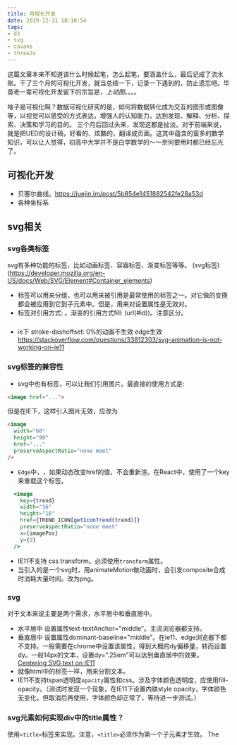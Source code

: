 ```yaml
---
title: 可视化开发
date: 2019-12-31 18:10:54
tags: 
- d3
- svg
- cavans
- threeJs
---
```

这篇文章本来不知道该什么时候起笔，怎么起笔，要涵盖什么，最后记成了流水账。干了三个月的可视化开发，就当总结一下，记录一下遇到的，防止遗忘吧。毕竟老一辈可视化开发留下的宗旨是，*上动图*。。。。
<!--more-->

啥子是可视化啊？数据可视化研究的是，如何将数据转化成为交互的图形或图像等，以视觉可以感受的方式表达，增强人的认知能力，达到发现、解释、分析、探索、决策和学习的目的。
三个月后回过头来，发现这都是扯淡。对于前端来说，就是把UED的设计稿，好看的、炫酷的，翻译成页面。这其中蕴含的蛮多的数学知识，可以让人觉得，初高中大学并不是白学数学的～～奈何要用时都已经忘光了。
## 可视化开发

* 贝塞尔曲线。https://juejin.im/post/5b854e1451882542fe28a53d
* 各种坐标系
## svg相关
### svg各类标签
svg有多种功能的标签，比如动画标签、容器标签、渐变标签等等。
(svg标签)(https://developer.mozilla.org/en-US/docs/Web/SVG/Element#Container_elements)
* <g>标签可以用来分组，也可以用来被<use>引用是最常使用的标签之一。对它做的变换都会被应用到它到子元素中。但是，用<g cy="xxxx">来对<circle>设置属性是无效对。
* <use>标签对引用方式: <use href="#myCircle" x="10" fill="blue"/>。渐变的引用方式fill: (url(#id))。注意区分。

### <path>
* ie下  stroke-dashoffset: 0%的动画不生效 edge生效
https://stackoverflow.com/questions/33812303/svg-animation-is-not-working-on-ie11

### svg<image>标签的兼容性
* svg中也有<image>标签，可以让我们引用图片。最直接的使用方式是:
``` html
<image href="...">
```
但是在IE下，这样引入图片无效，应改为
``` html
<image
  width="60"
  height="90"
  href="..."
  preserveAspectRatio="none meet"
/>
```
* `Edge`中，<image>，如果动态改变href的值，不会重新渲。在React中，使用了一个key来重载这个标签。
``` jsx
  <image
    key={trend}
    width="16"
    height="16"
    href={TREND_ICON[getIconTrend(trend)]}
    preserveAspectRatio="none meet"
    x={imagePos}
    y={9}
  />
```

* IE11不支持<image> css transform。必须使用`transform`属性。<image transform="translate(xx, yy)">
* 当<image>引入的是一个svg时，用animateMotion做动画时，会引发composite合成时消耗大量时间。改为png。


### svg<text>
对于文本来说主要是两个需求，水平居中和垂直居中。
* 水平居中 设置属性text-textAnchor="middle"。主流浏览器都支持。
* 垂直居中 设置属性dominant-baseline="middle"。在ie11、edge浏览器下都不支持。一般需要在chrome中设置该属性，得到大概的dy偏移量，转而设置dy。一般14px的文本，设置dy=".25em"可以达到垂直居中的效果。[Centering SVG text on IE11](https://stackoverflow.com/questions/48831606/centering-svg-text-on-ie11-with-text-anchor-middle-and-alignment-baseline-midd)
* <tspan>就像html中的<span>标签一样，用来分割文本。
* IE11不支持tspan透明度`opacity`属性和css。涉及字体颜色透明度，应使用fill-opacity。（测试时发现一个现象，在IE11下设置内联style opacity，字体颜色无变化，但取消后再使用，字体颜色却正常了，等待进一步测试。）

### svg元素如何实现div中的title属性？
使用`<title>`标签来实现。注意，`<title>`必须作为第一个子元素才生效。
The <title> element provides an accessible, short-text description of any SVG container element or graphics element.

Text in a <title> element is not rendered as part of the graphic, but browsers usually display it as a tooltip. If an element can be described by visible text, it is recommended to reference that text with an aria-labelledby attribute rather than using the <title> element.

``` html
<text>
  <title>啦啦啦后面还有呢</title>
  啦啦啦。。。
</text>
```
[svg title element](https://developer.mozilla.org/en-US/docs/Web/SVG/Element/title)
[svg alt title properties](https://stackoverflow.com/questions/33317207/can-i-use-alt-and-title-properties-within-svg-elements)
[accessible-svgs](https://css-tricks.com/accessible-svgs/)

### svg滚动条
不能。参考d3.drag模拟实现。

### 改变线性渐变的方向
渐变是有方向的，有时候需要对称的渐变效果，可以使用`gradientTransform`属性来实现。
``` html
<defs>
  <linearGradient id="myCustomGradient">
    <stop>...</stop>
    <stop>...</stop>
  </linearGradient>
</defs>
<linearGradient id="myCustomRotatedGradient" xlink:href="#myCustomGradient" gradientTransform="rotate(180, 150, 25)"/>
```

### 有关clip-path
用来截取clip-path视图内的像素。一共有两种clip-path使用情况。
* (clip-path for html)[https://css-tricks.com/clipping-masking-css/]属性。需要IE10以上、Edge12以上，且只支持url类型的。
* (clip-path for svg element)[https://developer.mozilla.org/en-US/docs/Web/SVG/Element/clipPath]属性，IE10以上都支持。

``` jsx
<defs>
  <clipPath id="bsp-clip">
    <circle strokeWidth="4.37" cx={0} cy={0} r="65" stroke="url(#clp-1)" />
  </clipPath>
</defs>

<rect
  x="0"
  y="0"
  width="130"
  height="46"
  clipPath="url(#clp-1)"
  fill="#46D2F4"
/>
// 可以把长方形的两个角角截去
```

## cavans相关


## 总结
